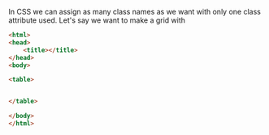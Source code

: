 In CSS we can assign as many class names as we want with only one class attribute used. Let's say we want to make a grid with 


```html
<html>
<head>
	<title></title>
</head>
<body>

<table>


</table>

</body>
</html>
```


```CSS


```